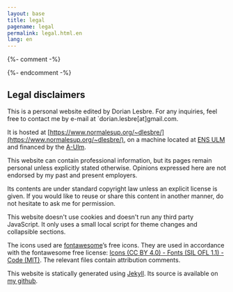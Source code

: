 ```yaml
---
layout: base
title: legal
pagename: legal
permalink: legal.html.en
lang: en
---
```

{%- comment -%}
<!-- LTeX: language=en-US -->
{%- endcomment -%}

## <i class="fas fa-balance-scale"></i> Legal disclaimers

This is a personal website edited by Dorian Lesbre. For any inquiries, feel free
to contact me by e-mail at `dorian.lesbre[at]gmail.com.

It is hosted at
[https://www.normalesup.org/~dlesbre/](https://www.normalesup.org/~dlesbre/), on
a machine located at [ENS ULM](https://www.ens.psl.eu/) and financed by the
[A-Ulm](https://www.archicubes.ens.fr/).

This website can contain professional information, but its pages remain personal
unless explicitly stated otherwise. Opinions expressed here are not endorsed by
my past and present employers.

Its contents are under standard copyright law unless an explicit license is
given. If you would like to reuse or share this content in another manner, do
not hesitate to ask me for permission.

This website doesn't use cookies and doesn't run any third party JavaScript.
It only uses a small local script for theme changes and collapsible sections.

The icons used are [fontawesome](https://fontawesome.com/)’s free icons.
They are used in accordance with the fontawesome free license:
[Icons (CC BY 4.0) - Fonts (SIL OFL 1.1) - Code (MIT)](https://fontawesome.com/license/free).
The relevant files contain attribution comments.

This website is statically generated using [Jekyll](https://jekyllrb.com/). Its
source is available on [my github](https://github.com/dlesbre/website).
